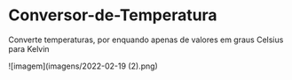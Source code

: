 # Conversor-de-Temperatura
 Converte temperaturas, por enquando apenas de valores em graus Celsius para Kelvin

![imagem](imagens/2022-02-19 (2).png)